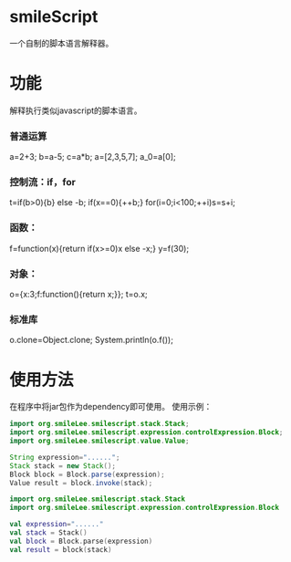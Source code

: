 # smileScript
一个自制的脚本语言解释器。

# 功能
解释执行类似javascript的脚本语言。
### 普通运算
a=2+3;
b=a-5;
c=a*b;
a=[2,3,5,7];
a_0=a[0];
### 控制流：if，for
t=if(b>0){b} else -b;
if(x==0){++b;}
for(i=0;i<100;++i)s=s+i;
### 函数：
f=function(x){return if(x>=0)x else -x;}
y=f(30);
### 对象：
o={x:3;f:function(){return x;}};
t=o.x;
### 标准库
o.clone=Object.clone;
System.println(o.f());

# 使用方法
在程序中将jar包作为dependency即可使用。
使用示例：
```java
import org.smileLee.smilescript.stack.Stack;
import org.smileLee.smilescript.expression.controlExpression.Block;
import org.smileLee.smilescript.value.Value;

String expression="......";
Stack stack = new Stack();
Block block = Block.parse(expression);
Value result = block.invoke(stack);
```

```kotlin
import org.smileLee.smilescript.stack.Stack
import org.smileLee.smilescript.expression.controlExpression.Block

val expression="......"
val stack = Stack()
val block = Block.parse(expression)
val result = block(stack)
```